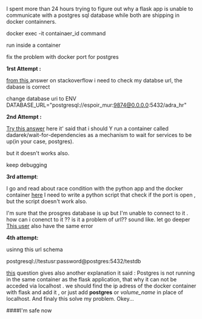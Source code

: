 I spent more than 24 hours trying to figure out why a flask app is unable to communicate with a postgres sql database 
while both are shipping in docker containners.


docker exec -it containaer_id command


run inside a container 


fix the problem with docker port for postgres

**1rst Attempt :**

[from this ](https://stackoverflow.com/a/48140493/4683950)
answer on stackoverflow i need to check my databse url, the dabase is correct

change database uri to
ENV DATABASE_URL="postgresql://espoir_mur:9874@0.0.0.0:5432/adra_hr"

**2nd Attempt :**

[Try this answer](https://stackoverflow.com/a/47378186/4683950)
here it' said that i should Y run a container called dadarek/wait-for-dependencies as a mechanism to wait 
for services to be up(in your case, postgres).

but it doesn't works also.


keep debugging 

**3rd attempt**:

I go and read about race condition with the python app and the docker container [here](https://github.com/arachnys/cabot/issues/416)
I need to write a python script that check if the port is open , but the script doesn't work also.

I'm sure that the prosgres database is up but I'm unable to connect to it .
how can i conenct to it ??
is it a problem of url??
sound like.
let go deeper
[This user](https://stackoverflow.com/q/49325745/4683950) also have the same error

**4th attempt:**

usinng this url schema

postgresql://testusr:password@postgres:5432/testdb

[this](https://stackoverflow.com/a/48422901/4683950) question gives also another explanation it said :
Postgres is not running in the same container as the flask application, that why it can not be acceded via localhost .
we should find the ip adress of the docker container with flask and add it , or just add __postgres__  or _volume_name_ in place of localhost.
And finaly this solve my problem.
Okey...

####I'm safe now





